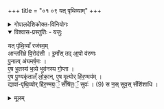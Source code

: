 +++
title = "०१ ०९ यत् पृथिव्याम्"
+++

<details><summary>गोपालदेशिकोक्त-विनियोगः</summary>

इत्य् अञ्जलिना जलं **गृहीत्वा**,  
शिरस्य् **अभिषिच्य**, 
</details>


<details open><summary>विश्वास-प्रस्तुतिः - यजुः</summary>

यत् पृ॑थि॒व्याँ रज॑स्व॒म्  
आन्तरि॑क्षे वि॒रोद॑सी । 
इ॒माँस् तद् आ॒पो व॑रुणः  
पु॒नात्व् अ॑घमर्ष॒णः ।  
ए॒ष भू॒तस्य॑ भ॒व्ये भुव॑नस्य गो॒प्ता ।  
ए॒ष पु॒ण्यकृ॑ताल्ँ लो॒का॒न्, ए॒ष मृ॒त्योर् हि॑र॒ण्मय॑म् ।  
द्यावा॑-पृथि॒व्योर् हि॑र॒ण्मय॒ँ॒ सँश्रि॑त॒ँ॒ सुवः॑ । (9)
स न॒स् सुव॒स् सँशि॑शाधि ।  
</details>

<details><summary>मूलम्</summary>

यत् पृ॑थि॒व्याँ रज॑स्व॒मान्तरि॑क्षे वि॒रोद॑सी । 
इ॒माँस् तद् आ॒पो व॑रुणः पु॒नात्व् अ॑घमर्ष॒णः ।  
ए॒ष भू॒तस्य॑ भ॒व्ये भुव॑नस्य गो॒प्ता ।  
ए॒ष पु॒ण्यकृ॑ताल्ँ लो॒का॒न्, ए॒ष मृ॒त्योर् हि॑र॒ण्मय॑म् ।  
द्यावा॑-पृथि॒व्योर् हि॑र॒ण्मय॒ँ॒ सँश्रि॑त॒ँ॒ सुवः॑ । (9)
स न॒स् सुव॒स् सँशि॑शाधि ।  
</details>
